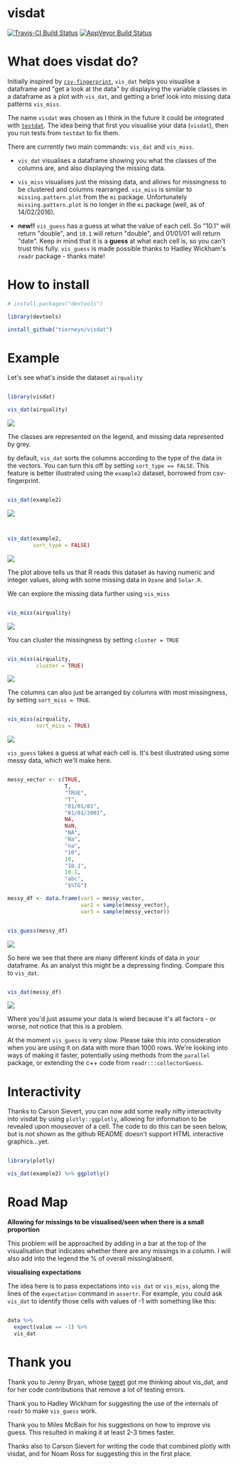 <!-- README.md is generated from README.Rmd. Please edit that file -->
visdat
======

<!-- add a TravisCI badge -->
<!-- Add an appVeyor badge -->
[![Travis-CI Build Status](https://travis-ci.org/tierneyn/visdat.svg?branch=master)](https://travis-ci.org/tierneyn/visdat) [![AppVeyor Build Status](https://ci.appveyor.com/api/projects/status/github/tierneyn/visdat?branch=master&svg=true)](https://ci.appveyor.com/project/tierneyn/visdat)

What does visdat do?
====================

Initially inspired by [`csv-fingerprint`](https://github.com/setosa/csv-fingerprint), `vis_dat` helps you visualise a dataframe and "get a look at the data" by displaying the variable classes in a dataframe as a plot with `vis_dat`, and getting a brief look into missing data patterns `vis_miss`.

The name `visdat` was chosen as I think in the future it could be integrated with [`testdat`](https://github.com/ropensci/testdat). The idea being that first you visualise your data (`visdat`), then you run tests from `testdat` to fix them.

There are currently two main commands: `vis_dat` and `vis_miss`.

-   `vis_dat` visualises a dataframe showing you what the classes of the columns are, and also displaying the missing data.

-   `vis_miss` visualises just the missing data, and allows for missingness to be clustered and columns rearranged. `vis_miss` is similar to `missing.pattern.plot` from the `mi` package. Unfortunately `missing.pattern.plot` is no longer in the `mi` package (well, as of 14/02/2016).

-   **new!!** `vis_guess` has a guess at what the value of each cell. So "10.1" will return "double", and `10.1` will return "double", and 01/01/01 will return "date". Keep in mind that it is a **guess** at what each cell is, so you can't trust this fully. `vis_guess` is made possible thanks to Hadley Wickham's `readr` package - thanks mate!

How to install
==============

``` r
# install.packages("devtools")

library(devtools)

install_github("tierneyn/visdat")
```

Example
=======

Let's see what's inside the dataset `airquality`

``` r

library(visdat)

vis_dat(airquality)
```

![](README-vis_dat-1.png)

The classes are represented on the legend, and missing data represented by grey.

by default, `vis_dat` sorts the columns according to the type of the data in the vectors. You can turn this off by setting `sort_type == FALSE`. This feature is better illustrated using the `example2` dataset, borrowed from csv-fingerprint.

``` r

vis_dat(example2)
```

![](README-unnamed-chunk-3-1.png)

``` r


vis_dat(example2, 
        sort_type = FALSE)
```

![](README-unnamed-chunk-3-2.png)

The plot above tells us that R reads this dataset as having numeric and integer values, along with some missing data in `Ozone` and `Solar.R`.

We can explore the missing data further using `vis_miss`

``` r

vis_miss(airquality)
```

![](README-vis_miss-1.png)

You can cluster the missingness by setting `cluster = TRUE`

``` r

vis_miss(airquality, 
         cluster = TRUE)
```

![](README-vis_miss-cluster-1.png)

The columns can also just be arranged by columns with most missingness, by setting `sort_miss = TRUE`.

``` r

vis_miss(airquality,
         sort_miss = TRUE)
```

![](README-unnamed-chunk-4-1.png)

`vis_guess` takes a guess at what each cell is. It's best illustrated using some messy data, which we'll make here.

``` r

messy_vector <- c(TRUE,
                  T,
                  "TRUE",
                  "T",
                  "01/01/01",
                  "01/01/2001",
                  NA,
                  NaN,
                  "NA",
                  "Na",
                  "na",
                  "10",
                  10,
                  "10.1",
                  10.1,
                  "abc",
                  "$%TG")

messy_df <- data.frame(var1 = messy_vector,
                       var2 = sample(messy_vector),
                       var3 = sample(messy_vector))
```

``` r

vis_guess(messy_df)
```

![](README-unnamed-chunk-6-1.png)

So here we see that there are many different kinds of data in your dataframe. As an analyst this might be a depressing finding. Compare this to `vis_dat`.

``` r

vis_dat(messy_df)
```

![](README-unnamed-chunk-7-1.png)

Where you'd just assume your data is wierd because it's all factors - or worse, not notice that this is a problem.

At the moment `vis_guess` is very slow. Please take this into consideration when you are using it on data with more than 1000 rows. We're looking into ways of making it faster, potentially using methods from the `parallel` package, or extending the c++ code from `readr:::collectorGuess`.

Interactivity
=============

Thanks to Carson Sievert, you can now add some really nifty interactivity into visdat by using `plotly::ggplotly`, allowing for information to be revealed upon mouseover of a cell. The code to do this can be seen below, but is not shown as the github README doesn't support HTML interactive graphics...yet.

``` r

library(plotly)

vis_dat(example2) %>% ggplotly()
```

Road Map
========

**Allowing for missings to be visualised/seen when there is a small proportion**

This problem will be approached by adding in a bar at the top of the visualisation that indicates whether there are any missings in a column. I will also add into the legend the % of overall missing/absent.

**visualising expectations**

The idea here is to pass expectations into `vis_dat` or `vis_miss`, along the lines of the `expectation` command in `assertr`. For example, you could ask `vis_dat` to identify those cells with values of -1 with something like this:

``` r

data %>% 
  expect(value == -1) %>%
  vis_dat
```

Thank you
=========

Thank you to Jenny Bryan, whose [tweet](https://twitter.com/JennyBryan/status/679011378414268416) got me thinking about vis\_dat, and for her code contributions that remove a lot of testing errors.

Thank you to Hadley Wickham for suggesting the use of the internals of `readr` to make `vis_guess` work.

Thank you to Miles McBain for his suggestions on how to improve vis guess. This resulted in making it at least 2-3 times faster.

Thanks also to Carson Sievert for writing the code that combined plotly with visdat, and for Noam Ross for suggesting this in the first place.
